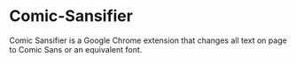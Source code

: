# Comic-Sansifier
Comic Sansifier is a Google Chrome extension that changes all text on page to Comic Sans or an equivalent font.

